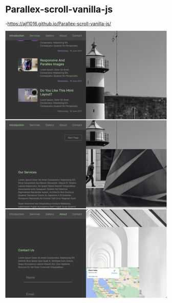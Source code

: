 # Parallex-scroll-vanilla-js
 -https://ajf1016.github.io/Parallex-scroll-vanilla-js/

![Out](output/1.png)
![Out](output/2.png)
![Out](output/3.png)
